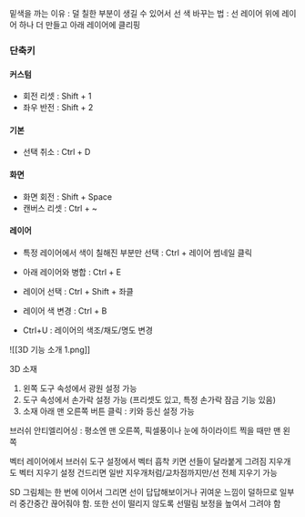 
밑색을 까는 이유 : 덜 칠한 부분이 생길 수 있어서
선 색 바꾸는 법 : 선 레이어 위에 레이어 하나 더 만들고 아래 레이어에 클리핑

### 단축키

#### 커스텀
- 회전 리셋 :  Shift + 1
- 좌우 반전 : Shift + 2

#### 기본
- 선택 취소 : Ctrl + D

#### 화면
- 화면 회전 : Shift + Space
- 캔버스 리셋 : Ctrl + ~

#### 레이어
- 특정 레이어에서 색이 칠해진 부분만 선택 : Ctrl + 레이어 썸네일 클릭

- 아래 레이어와 병합 : Ctrl + E
- 레이어 선택 : Ctrl + Shift + 좌클

- 레이어 색 변경 : Ctrl + B
- Ctrl+U : 레이어의 색조/채도/명도 변경




![[3D 기능 소개 1.png]]

3D 소재
1. 왼쪽 도구 속성에서 광원 설정 가능
2. 도구 속성에서 손가락 설정 가능 (프리셋도 있고, 특정 손가락 잠금 기능 있음)
3. 소재 아래 맨 오른쪽 버튼 클릭 : 키와 등신 설정 가능


브러쉬 안티엘리어싱 : 평소엔 맨 오른쪽, 픽셀풍이나 눈에 하이라이트 찍을 때만 맨 왼쪽

벡터 레이어에서 브러쉬 도구 설정에서 벡터 흡착 키면 선들이 달라붙게 그려짐
지우개도 벡터 지우기 설정 건드리면 일반 지우개처럼/교차점까지만/선 전체 지우기 가능

SD 그림체는 한 번에 이어서 그리면 선이 답답해보이거나 귀여운 느낌이 덜하므로 일부러 중간중간 끊어줘야 함. 또한 선이 떨리지 않도록 선떨림 보정을 높여서 그려야 함